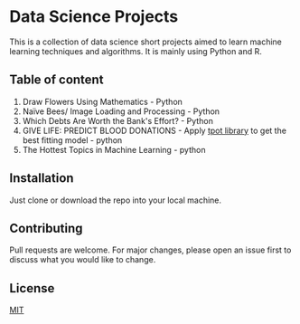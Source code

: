 # Data Science Projects

This is a collection of data science short projects aimed to learn machine learning techniques and algorithms. It is mainly using Python and R. 

## Table of content

1. Draw Flowers Using Mathematics - Python
2. Naïve Bees/ Image Loading and Processing - Python
3. Which Debts Are Worth the Bank's Effort? - Python
4. GIVE LIFE: PREDICT BLOOD DONATIONS - Apply [tpot library](https://github.com/EpistasisLab/tpot) to get the best fitting model - python
5. The Hottest Topics in Machine Learning - python 

## Installation

Just clone or download the repo into your local machine.


## Contributing
Pull requests are welcome. For major changes, please open an issue first to discuss what you would like to change.

## License
[MIT](https://choosealicense.com/licenses/mit/)